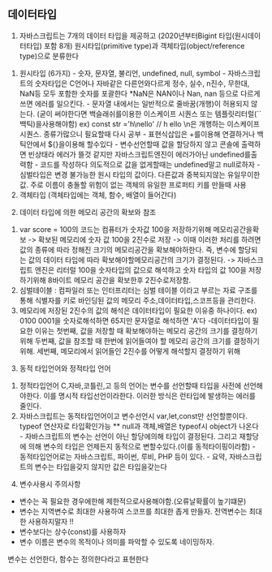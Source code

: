 ## 데이터타입
1. 자바스크립트는 7개의 데이터 타입을 제공하고 (2020년부터Bigint 타입(원시데이터타입) 포함 8개) 원시타입(primitive type)과 객체타입(object/reference type)으로 분류한다
  1) 원시타입 (6가지)
    - 숫자, 문자열, 불리언, undefined, null, symbol
    - 자바스크립트의 숫자타입은 C언어나 자바같은 다른언와다르게 정수, 실수, n진수, 무한대, NaN등 모두 포함한 숫자를 포괄한다
      *NaN은 NAN이나 Nan, nan 등으로 다르게 쓰면 에러를 일으킨다.
    - 문자열 내에서는 일반적으로 줄바꿈(개행)이 허용되지 않는다. (굳이 써야한다면 백슬래쉬를이용한 이스케이프 시퀀스 또는 템플릿리터럴(``백틱)을사용해야함)
      ex) const str ='h\nello' // h
                                  ello
          \n은 개행하는 이스케이프 시퀀스. 종류가많으니 필요할때 다시 공부
    - 표현식삽입은 +를이용해 연결하거나 백틱안에서 ${}을이용해 할수있다
    - 변수선언할때 값을 할당하지 않고 콘솔에 출력하면 빈상태라 에러가 뜰것 같지만 자바스크립트엔진이 에러가아닌 undefined를출력함
    - 코드를 작성하다 의도적으로 값을 없게할때는 undefined말고 null로하자
    - 심벌타입은 변경 불가능한 원시 타입의 값이다. 다른값과 중복되지않는 유일무이한값. 주로 이름이 충돌할 위험이 없는 객체의 유일한 프로퍼티 키를 만들때 사용
  2) 객체타입 (객체타입에는 객체, 함수, 배열이 들어간다)
2. 데이터 타입에 의한 메모리 공간의 확보와 참조
  1) var score = 100의 코드는 컴퓨터가 숫자값 100을 저장하기위해 메모리공간을확보 -> 확보된 메모리에 숫자 값 100을 2진수로 저장
    -> 이때 이러한 처리를 하려면 값의 종류에 따라 정해진 크기의 메모리공간을 확보해야하한다. 즉, 변수에 할당되는 값의 데이터 타입에 따라 확보해야할메모리공간의 크기가 결정된다.
    -> 자바스크립트 엔진은 리터럴 100을 숫자타입의 값으로 해석하고 숫자 타입의 값 100을 저장하기위해 8바이트 메모리 공간을 확보한후 2진수로저장함.
  2) 심벌테이블 : 컴파일러 또는 인터프리터는 심벌 테이블 이라고 부르는 자료 구조를 통해 식별자를 키로 바인딩된 값의 메모리 주소,데이터타입,스코프등을 관리한다.
  3) 메모리에 저장된 2진수의 값의 해석은 데이터타입이 필요한 이유중 하나이다. 
    ex) 0100 0001을 숫자로해석하면 65지만 문자열로 해석하면 'A'다
    -데이터타입이 필요한 이유는
     첫번째, 값을 저장할 때 확보해야하는 메모리 공간의 크기를 결정하기 위해
     두번째, 값을 참조할 때 한번에 읽어들여야 할 메모리 공간의 크기를 결정하기위해.
     세번째, 메모리에서 읽어들인 2진수를 어떻게 해석할지 결정하기 위해
3. 동적 타입언어와 정적타입 언어
  1) 정적타입언어 C,자바,코틀린,고 등의 언어는 변수를 선언할때 타입을 사전에 선언해야한다. 이를 명시적 타입선언이라한다.
    이러한 방식은 런타입에 발생하는 에러를 줄인다.
  2) 자바스크립트는 동적타입언어이고 변수선언시 var,let,const만 선언할뿐이다. typeof 연산자로 타입확인가능
    ** null과 객체,배열은 typeof시 object가 나온다
    - 자바스크립트의 변수는 선언이 아닌 할당에의해 타입이 결정된다. 그리고 재할당에 의해 변수의 타입은 언제든지 동적으로 변할수있다.(이를 동적타이핑이라함)
    - 동적타입언어로는 자바스크립트, 파이썬, 루비, PHP 등이 있다.
    - 요약, 자바스크립트의 변수는 타입을갖지 않지만 값은 타입을갖는다
4. 변수사용시 주의사항
  - 변수는 꼭 필요한 경우에한해 제한적으로사용해야함.(오류날확률이 높기떄문)
  - 변수는 지역변수로 최대한 사용하여 스코프를 최대한 좁게 만들자. 전역변수는 최대한 사용하지말자 !!
  - 변수보다는 상수(const)를 사용하자
  - 변수 이름은 변수의 목적이나 의미를 파악할 수 있도록 네이밍하자.




변수는 선언한다, 함수는 정의한다라고 표현한다
